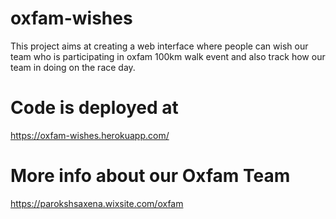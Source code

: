 # oxfam-wishes
This project aims at creating a web interface where people can wish our team who is participating in oxfam 100km walk event and also track how our team in doing on the race day.

# Code is deployed at
https://oxfam-wishes.herokuapp.com/

# More info about our Oxfam Team
https://parokshsaxena.wixsite.com/oxfam

